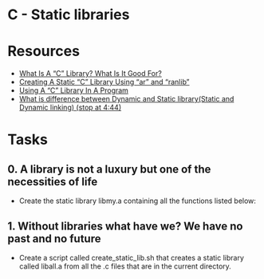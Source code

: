 # C - Static libraries

# Resources

- [What Is A “C” Library? What Is It Good For?](https://docencia.ac.upc.edu/FIB/USO/Bibliografia/unix-c-libraries.html)
- [Creating A Static “C” Library Using “ar” and “ranlib”](https://docencia.ac.upc.edu/FIB/USO/Bibliografia/unix-c-libraries.html)
- [Using A “C” Library In A Program](https://docencia.ac.upc.edu/FIB/USO/Bibliografia/unix-c-libraries.html)
- [What is difference between Dynamic and Static library(Static and Dynamic linking) (stop at 4:44)](https://www.youtube.com/watch?v=eW5he5uFBNM)

# Tasks

## 0. A library is not a luxury but one of the necessities of life

- Create the static library libmy.a containing all the functions listed below:

## 1. Without libraries what have we? We have no past and no future

- Create a script called create_static_lib.sh that creates a static library called liball.a from all the .c files that are in the current directory.


